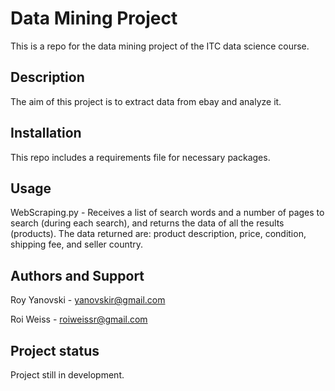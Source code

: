 # Data Mining Project
This is a repo for the data mining project of the ITC data science course.

## Description
The aim of this project is to extract data from ebay and analyze it.

## Installation
This repo includes a requirements file for necessary packages.

## Usage
WebScraping.py - Receives a list of search words and a number of pages to search (during each search),
and returns the data of all the results (products). The data returned are: product description, price, condition,
shipping fee, and seller country.

## Authors and Support
Roy Yanovski - yanovskir@gmail.com

Roi Weiss - roiweissr@gmail.com

## Project status
Project still in development.